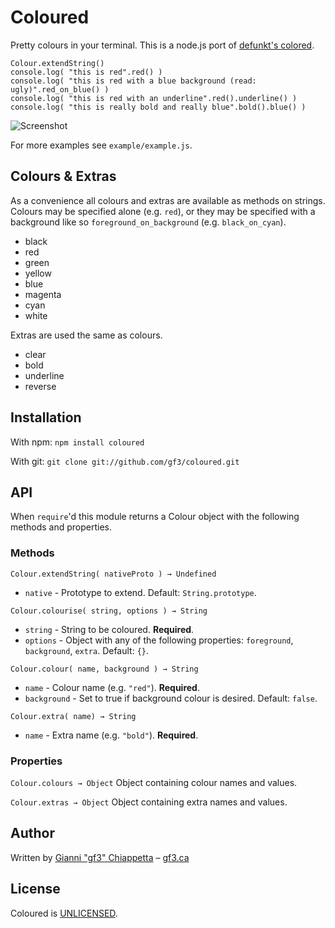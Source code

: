 # Coloured

Pretty colours in your terminal. This is a node.js port of [defunkt's colored](http://github.com/defunkt/colored).

    Colour.extendString()
    console.log( "this is red".red() )
    console.log( "this is red with a blue background (read: ugly)".red_on_blue() )
    console.log( "this is red with an underline".red().underline() )
    console.log( "this is really bold and really blue".bold().blue() )

![Screenshot](http://img.gf3.ca/4f615cb56fb1a090ff4e36eb88247258.png)

For more examples see `example/example.js`.

## Colours & Extras

As a convenience all colours and extras are available as methods on strings.
Colours may be specified alone (e.g. `red`), or they may be specified with
a background like so `foreground_on_background` (e.g. `black_on_cyan`).

* black
* red
* green
* yellow
* blue
* magenta
* cyan
* white

Extras are used the same as colours.

* clear
* bold
* underline
* reverse

## Installation

With npm: `npm install coloured`

With git: `git clone git://github.com/gf3/coloured.git`

## API

When `require`'d this module returns a Colour object with the following methods
and properties.

### Methods

`Colour.extendString( nativeProto ) → Undefined`

* `native` - Prototype to extend. Default: `String.prototype`.

`Colour.colourise( string, options ) → String`

* `string` - String to be coloured. **Required**.
* `options` - Object with any of the following properties: `foreground`, `background`, `extra`. Default: `{}`.

`Colour.colour( name, background ) → String`

* `name` - Colour name (e.g. `"red"`). **Required**.
* `background` - Set to true if background colour is desired. Default: `false`.

`Colour.extra( name) → String`

* `name` - Extra name (e.g. `"bold"`). **Required**.

### Properties

`Colour.colours → Object` Object containing colour names and values.

`Colour.extras → Object` Object containing extra names and values.

## Author

Written by [Gianni "gf3" Chiappetta](http://github.com/gf3) &ndash; [gf3.ca](http://gf3.ca)

## License

Coloured is [UNLICENSED](http://unlicense.org/).

